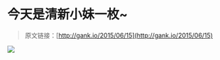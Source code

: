 # 今天是清新小妹一枚~ 

> 原文链接：[http://gank.io/2015/06/15](http://gank.io/2015/06/15)

![](http://ww4.sinaimg.cn/large/7a8aed7bgw1et3qjtenw1j20qo0hsdj3.jpg)

